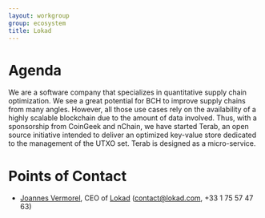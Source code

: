 ```yaml
---
layout: workgroup
group: ecosystem
title: Lokad
---
```


Agenda
======
We are a software company that specializes in quantitative supply chain optimization. We see a great potential for BCH to improve supply chains from many angles. However, all those use cases rely on the availability of a highly scalable blockchain due to the amount of data involved. Thus, with a sponsorship from CoinGeek and nChain, we have started Terab, an open source initiative intended to deliver an optimized key-value store dedicated to the management of the UTXO set. Terab is designed as a micro-service.

Points of Contact
=================

* [Joannes Vermorel](https://blog.vermorel.com/journal/tag/bitcoin/), CEO of [Lokad](https://www.lokad.com) (contact@lokad.com, +33 1 75 57 47 63)
